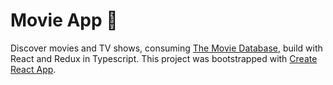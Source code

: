 # Movie App :movie_camera:
Discover movies and TV shows, consuming [The Movie Database](https://developers.themoviedb.org), build with React and Redux in Typescript.
This project was bootstrapped with [Create React App](https://github.com/facebook/create-react-app).
